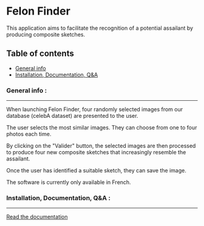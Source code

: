 # Felon Finder

This application aims to facilitate the recognition of a potential assailant by producing composite sketches.

## Table of contents
* [General info](#general-info-)
* [Installation, Documentation, Q&A](#installation-documentation-qa-)

### General info :
***

When launching Felon Finder, four randomly selected images from our database (celebA dataset) are presented to the user.

The user selects the most similar images. They can choose from one to four photos each time.

By clicking on the "Valider" button, the selected images are then processed to produce four new composite sketches that increasingly resemble the assailant.

Once the user has identified a suitable sketch, they can save the image.

The software is currently only available in French.

### Installation, Documentation, Q&A :
***

[Read the documentation](https://alexandrelayous.github.io/felon-finder/)

